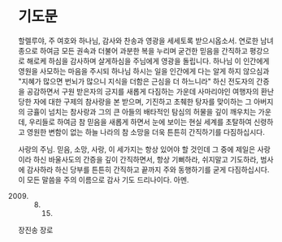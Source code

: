 # 기도문
할렐루야, 주 여호와 하나님,
감사와 찬송과 영광을 세세토록 받으시옵소서.
연로한 남녀 종으로 하여금 모든 권속과 더불어 과분한 복을 누리며 굳건한 믿음을 간직하고
평강으로 해로케 하심을 감사하며 살게하심을 주님에게 영광을 돌립니다.
하나님 이 인간에게 영원을 사모하는 마음을 주시되 하나님 하시는 일을 인간에게 다는 알게 하지 않으심과
"지혜가 많으면 번뇌가 많으니 지식을 더함은 근심을 더 하느니라" 하신 전도자의 간증을 공감하면서
구원 받은자의 긍지를 새롭게 다짐하는 가운데 사마리야인 여행자의 환난 당한 자에 대한 구제의 참사랑을 본 받으며,
기진하고 초췌한 탕자를 맞이하는 그 아버지의 긍휼이 넘치는 참사랑과 그의 큰 아들의 배타적인 탐심의 허물을
깊이 깨우치는 가운데, 우리들로 하여금 참 믿음을 새롭게 하면서 눈에 보이는 현실 세계를 초탈하여 신령하고 영원한 변함이 없는 하늘 나라의 참 소망을 더욱 튼튼히 간직하기를 다짐하십시다.

사랑의 주님. 믿음, 소망, 사랑, 이 세가지는 항상 있어야 할 것인데 그 중에 제일은 사랑이라 하신 바울사도의 간증을 깊이 간직하면서, 항상 기뻐하라, 쉬지말고 기도하라, 범사에 감사하라 하신 당부를 튼튼히 간직하고 끝까지 주와 동행하기를 굳게 다짐하십시다.
이 모든 말씀을 주의 이름으로 감사 기도 드리나이다. 아멘.

2009. 08. 15. 
장진송 장로


